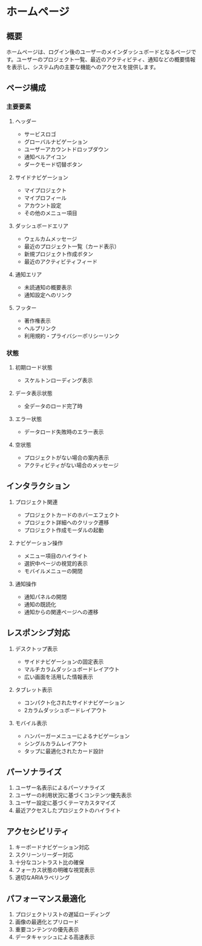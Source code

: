 # ホームページ

## 概要

ホームページは、ログイン後のユーザーのメインダッシュボードとなるページです。ユーザーのプロジェクト一覧、最近のアクティビティ、通知などの概要情報を表示し、システム内の主要な機能へのアクセスを提供します。

## ページ構成

### 主要要素

1. ヘッダー
   - サービスロゴ
   - グローバルナビゲーション
   - ユーザーアカウントドロップダウン
   - 通知ベルアイコン
   - ダークモード切替ボタン

2. サイドナビゲーション
   - マイプロジェクト
   - マイプロフィール
   - アカウント設定
   - その他のメニュー項目

3. ダッシュボードエリア
   - ウェルカムメッセージ
   - 最近のプロジェクト一覧（カード表示）
   - 新規プロジェクト作成ボタン
   - 最近のアクティビティフィード

4. 通知エリア
   - 未読通知の概要表示
   - 通知設定へのリンク

5. フッター
   - 著作権表示
   - ヘルプリンク
   - 利用規約・プライバシーポリシーリンク

### 状態

1. 初期ロード状態
   - スケルトンローディング表示

2. データ表示状態
   - 全データのロード完了時

3. エラー状態
   - データロード失敗時のエラー表示

4. 空状態
   - プロジェクトがない場合の案内表示
   - アクティビティがない場合のメッセージ

## インタラクション

1. プロジェクト関連
   - プロジェクトカードのホバーエフェクト
   - プロジェクト詳細へのクリック遷移
   - プロジェクト作成モーダルの起動

2. ナビゲーション操作
   - メニュー項目のハイライト
   - 選択中ページの視覚的表示
   - モバイルメニューの開閉

3. 通知操作
   - 通知パネルの開閉
   - 通知の既読化
   - 通知からの関連ページへの遷移

## レスポンシブ対応

1. デスクトップ表示
   - サイドナビゲーションの固定表示
   - マルチカラムダッシュボードレイアウト
   - 広い画面を活用した情報表示

2. タブレット表示
   - コンパクト化されたサイドナビゲーション
   - 2カラムダッシュボードレイアウト

3. モバイル表示
   - ハンバーガーメニューによるナビゲーション
   - シングルカラムレイアウト
   - タップに最適化されたカード設計

## パーソナライズ

1. ユーザー名表示によるパーソナライズ
2. ユーザーの利用状況に基づくコンテンツ優先表示
3. ユーザー設定に基づくテーマカスタマイズ
4. 最近アクセスしたプロジェクトのハイライト

## アクセシビリティ

1. キーボードナビゲーション対応
2. スクリーンリーダー対応
3. 十分なコントラスト比の確保
4. フォーカス状態の明確な視覚表示
5. 適切なARIAラベリング

## パフォーマンス最適化

1. プロジェクトリストの遅延ローディング
2. 画像の最適化とプリロード
3. 重要コンテンツの優先表示
4. データキャッシュによる高速表示
